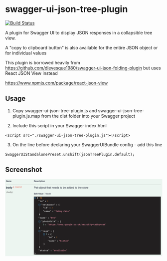 # swagger-ui-json-tree-plugin

[![Build Status](https://travis-ci.com/justinebateman/swagger-ui-json-tree-plugin.svg?branch=master)](https://travis-ci.com/justinebateman/swagger-ui-json-tree-plugin)

A plugin for Swagger UI to display JSON responses in a collapsible tree view. 

A "copy to clipboard button" is also available for the entire JSON object or for individual values

This plugin is borrowed heavily from https://github.com/dlevesque1980/swagger-ui-json-folding-plugin but uses React JSON View instead

https://www.npmjs.com/package/react-json-view

## Usage

1. Copy swagger-ui-json-tree-plugin.js and swagger-ui-json-tree-plugin.js.map from the dist folder into your Swagger project

2. Include this script in your Swagger index.html

```
<script src="./swagger-ui-json-tree-plugin.js"></script>
```

3. On the line before declaring your SwaggerUIBundle config - add this line

```
SwaggerUIStandalonePreset.unshift(jsonTreePlugin.default);
```
## Screenshot

![alt text](https://github.com/justinebateman/swagger-ui-json-tree-plugin/blob/master/doc/Example.png?raw=true)